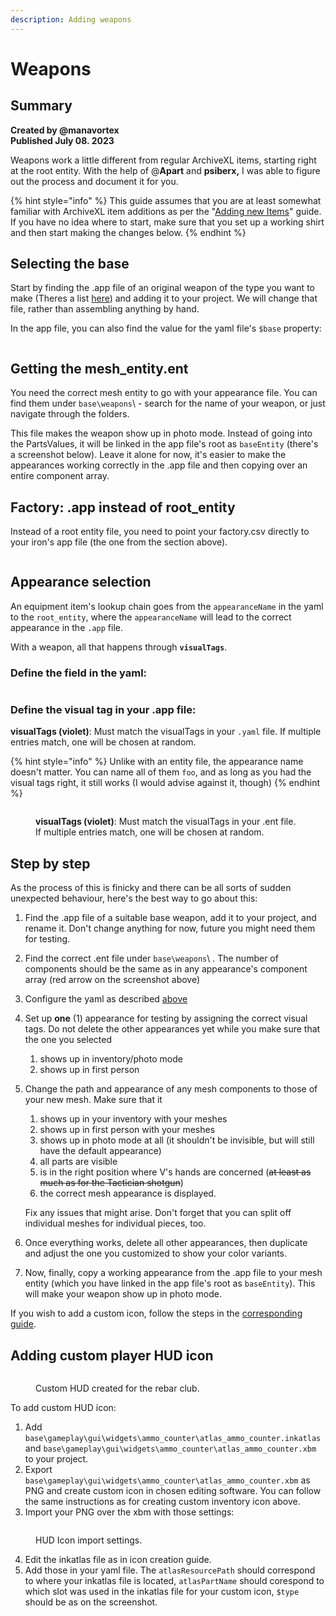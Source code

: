 ```yaml
---
description: Adding weapons
---
```


# Weapons

## Summary

**Created by @manavortex**\
**Published July 08. 2023**

Weapons work a little different from regular ArchiveXL items, starting right at the root entity. With the help of @**Apart** and **psiberx,** I was able to figure out the process and document it for you.

{% hint style="info" %}
This guide assumes that you are at least somewhat familiar with ArchiveXL item additions as per the "[Adding new Items](./)" guide. If you have no idea where to start, make sure that you set up a working shirt and then start making the changes below.
{% endhint %}

## Selecting the base

Start by finding the .app file of an original weapon of the type you want to make (Theres a list [here](https://wiki.redmodding.org/cyberpunk-2077-modding/for-mod-creators/references-lists-and-overviews/equipment/weapons)) and adding it to your project. We will change that file, rather than assembling anything by hand.

In the app file, you can also find the value for the yaml file's `$base` property:

<figure><img src="../../../../.gitbook/assets/archivexl_weapons_basetype.png" alt=""><figcaption></figcaption></figure>

## Getting the mesh\_entity.ent

You need the correct mesh entity to go with your appearance file. You can find them under `base\weapons`\ - search for the name of your weapon, or just navigate through the folders.&#x20;

This file makes the weapon show up in photo mode. Instead of going into the PartsValues, it will be linked in the app file's root as `baseEntity` (there's a screenshot below). Leave it alone for now, it's easier to make the appearances working correctly in the .app file and then copying over an entire component array.

## Factory: .app instead of root\_entity

Instead of a root entity file, you need to point your factory.csv directly to your iron's app file (the one from the section above).

<figure><img src="../../../../.gitbook/assets/archivexl_weapons_factory.png" alt=""><figcaption></figcaption></figure>

## Appearance selection

An equipment item's lookup chain goes from the `appearanceName` in the yaml to the `root_entity`, where the `appearanceName` will lead to the correct appearance in the `.app` file.

With a weapon, all that happens through **`visualTags`**.

### Define the field in the yaml:

<figure><img src="../../../../.gitbook/assets/archivexl_weapons_yaml.png" alt=""><figcaption></figcaption></figure>

### Define the visual tag in your .app file:

**visualTags (violet)**: Must match the visualTags in your `.yaml` file. If multiple entries match, one will be chosen at random.

{% hint style="info" %}
Unlike with an entity file, the appearance name doesn't matter. You can name all of them `foo`, and as long as you had the visual tags right, it still works (I would advise against it, though)
{% endhint %}

<figure><img src="../../../../.gitbook/assets/archivexl_weapons_appfile.png" alt=""><figcaption><p><strong>visualTags (violet)</strong>: Must match the visualTags in your .ent file. If multiple entries match, one will be chosen at random.</p></figcaption></figure>

## Step by step

As the process of this is finicky and there can be all sorts of sudden unexpected behaviour, here's the best way to go about this:

1. Find the .app file of a suitable base weapon, add it to your project, and rename it. Don't change anything for now,  future you might need them for testing.
2. Find the correct .ent file under `base\weapons`\ . The number of components should be the same as in any appearance's component array (red arrow on the screenshot above)
3. Configure the yaml as described [above](weapons.md#define-the-field-in-the-yaml)
4. Set up **one** (1) appearance for testing by assigning the correct visual tags. Do not delete the other appearances yet while you make sure that the one you selected
   1. shows up in inventory/photo mode
   2. shows up in first person
5.  Change the path and appearance of any mesh components to those of your new mesh. Make sure that it

    1. shows up in your inventory with your meshes
    2. shows up in first person with your meshes
    3. shows up in photo mode at all (it shouldn't be invisible, but will still have the default appearance)
    4. all parts are visible
    5. is in the right position where V's hands are concerned (~~at least as much as for the Tactician shotgun~~)
    6. the correct mesh appearance is displayed.

    Fix any issues that might arise. Don't forget that you can split off individual meshes for individual pieces, too.
6. Once everything works, delete all other appearances, then duplicate and adjust the one you customized to show your color variants.
7. Now, finally, copy a working appearance from the .app file to your mesh entity (which you have linked in the app file's root as `baseEntity`). This will make your weapon show up in photo mode.

If you wish to add a custom icon, follow the steps in the [corresponding guide](../../everything-else/custom-in-game-icons.md).



## Adding custom player HUD icon



<figure><img src="../../../../.gitbook/assets/Screenshot 2023-07-09 231525.jpg" alt=""><figcaption><p>Custom HUD created for the rebar club.</p></figcaption></figure>

To add custom HUD icon:

1. Add `base\gameplay\gui\widgets\ammo_counter\atlas_ammo_counter.inkatlas` and `base\gameplay\gui\widgets\ammo_counter\atlas_ammo_counter.xbm` to your project.
2. Export `base\gameplay\gui\widgets\ammo_counter\atlas_ammo_counter.xbm` as PNG and create custom icon in chosen editing software. You can follow the same instructions as for creating custom inventory icon above.
3. Import your PNG over the xbm with those settings:

<figure><img src="../../../../.gitbook/assets/Screenshot 2023-07-09 232152.jpg" alt=""><figcaption><p>HUD Icon import settings.</p></figcaption></figure>

4. Edit the inkatlas file as in icon creation guide.
5. Add those in your yaml file. The `atlasResourcePath` should correspond to where your inkatlas file is located, `atlasPartName` should corespond to which slot was used in the inkatlas file for your custom icon, `$type` should be as on the screenshot.

<figure><img src="../../../../.gitbook/assets/yamlhudiconweapon.png" alt=""><figcaption></figcaption></figure>
